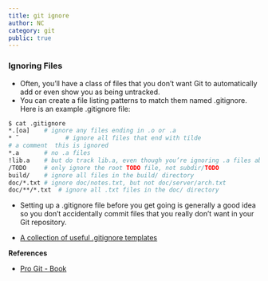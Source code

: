 ```yaml
---
title: git ignore
author: NC
category: git
public: true
---
```



### Ignoring Files

- Often, you’ll have a class of files that you don’t want Git to automatically add or even show you as being untracked.
- You can create a file listing patterns to match them named .gitignore. Here is an example .gitignore file:


```sh
$ cat .gitignore
*.[oa]    # ignore any files ending in .o or .a
* ̃				 # ignore all files that end with tilde
# a comment  this is ignored
*.a       # no .a files
!lib.a    # but do track lib.a, even though you’re ignoring .a files above
/TODO     # only ignore the root TODO file, not subdir/TODO
build/    # ignore all files in the build/ directory
doc/*.txt # ignore doc/notes.txt, but not doc/server/arch.txt
doc/**/*.txt  # ignore all .txt files in the doc/ directory
```

- Setting up a .gitignore file before you get going is generally a good idea so you don’t accidentally commit files that you really don’t want in your Git repository.

- [A collection of useful .gitignore templates](https://github.com/github/gitignore)


**References**

- [Pro Git - Book](http://git-scm.com/book)
